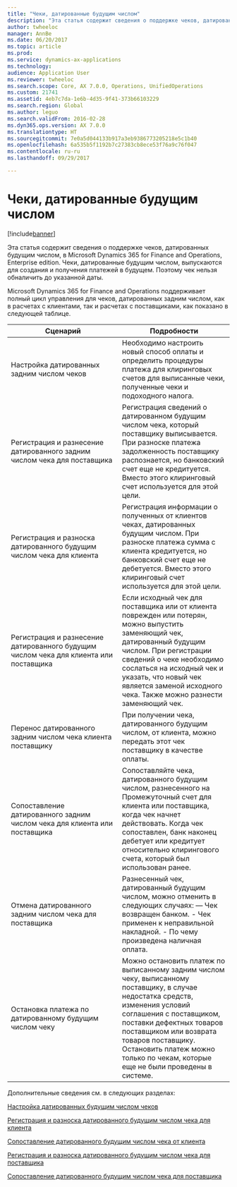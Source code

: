 ```yaml
---
title: "Чеки, датированные будущим числом"
description: "Эта статья содержит сведения о поддержке чеков, датированных будущим числом, в Microsoft Dynamics 365 for Finance and Operations, Enterprise edition. Чеки, датированные будущим числом, выпускаются для создания и получения платежей в будущем. Поэтому чек нельзя обналичить до указанной даты."
author: twheeloc
manager: AnnBe
ms.date: 06/20/2017
ms.topic: article
ms.prod: 
ms.service: dynamics-ax-applications
ms.technology: 
audience: Application User
ms.reviewer: twheeloc
ms.search.scope: Core, AX 7.0.0, Operations, UnifiedOperations
ms.custom: 21741
ms.assetid: 4eb7c7da-1e6b-4d35-9f41-373b66103229
ms.search.region: Global
ms.author: leguo
ms.search.validFrom: 2016-02-28
ms.dyn365.ops.version: AX 7.0.0
ms.translationtype: HT
ms.sourcegitcommit: 7e0a5d044133b917a3eb9386773205218e5c1b40
ms.openlocfilehash: 6a535b5f1192b7c27383cb8ece53f76a9c76f047
ms.contentlocale: ru-ru
ms.lasthandoff: 09/29/2017

---
```


# <a name="postdated-checks"></a>Чеки, датированные будущим числом

[!include[banner](../includes/banner.md)]


Эта статья содержит сведения о поддержке чеков, датированных будущим числом, в Microsoft Dynamics 365 for Finance and Operations, Enterprise edition. Чеки, датированные будущим числом, выпускаются для создания и получения платежей в будущем. Поэтому чек нельзя обналичить до указанной даты.

Microsoft Dynamics 365 for Finance and Operations поддерживает полный цикл управления для чеков, датированных задним числом, как в расчетах с клиентами, так и расчетах с поставщиками, как показано в следующей таблице.
<table>
<colgroup>
<col width="50%" />
<col width="50%" />
</colgroup>
<thead>
<tr class="header">
<th>Сценарий</th>
<th>Подробности</th>
</tr>
</thead>
<tbody>
<tr class="odd">
<td>Настройка датированных задним числом чеков</td>
<td>Необходимо настроить новый способ оплаты и определить процедуры платежа для клиринговых счетов для выписанные чеки, полученные чеки и подоходного налога.</td>
</tr>
<tr class="even">
<td>Регистрация и разнесение датированного задним числом чека для поставщика</td>
<td>Регистрация сведений о датированном будущим числом чека, который поставщику выписывается. При разноске платежа задолженность поставщику распознается, но банковский счет еще не кредитуется. Вместо этого клиринговый счет используется для этой цели. </td>
</tr>
<tr class="odd">
<td>Регистрация и разноска датированного будущим числом чека для клиента</td>
<td>Регистрация информации о полученных от клиентов чеках, датированных будущим числом. При разноске платежа сумма с клиента кредитуется, но банковский счет еще не дебетуется. Вместо этого клиринговый счет используется для этой цели.</td>
</tr>
<tr class="even">
<td>Регистрация и разнесение датированного будущим числом чека для клиента или поставщика</td>
<td>
Если исходный чек для поставщика или от клиента поврежден или потерян, можно выпустить заменяющий чек, датированный будущим числом. При регистрации сведений о чеке необходимо сослаться на исходный чек и указать, что новый чек является заменой исходного чека. Также можно разнести заменяющий чек.</td>
</tr>
<tr class="odd">
<td>Перенос датированного задним числом чека клиента поставщику</td>
<td>При получении чека, датированного будущим числом, от клиента, можно передать этот чек поставщику в качестве оплаты.</td>
</tr>
<tr class="even">
<td>Сопоставление датированного задним числом чека для клиента или поставщика</td>
<td>Сопоставляйте чека, датированного будущим числом, разнесенного на Промежуточный счет для клиента или поставщика, когда чек начнет действовать. Когда чек сопоставлен, банк наконец дебетует или кредитует относительно клирингового счета, который был использован ранее.</td>
</tr>
<tr class="odd">
<td>Отмена датированного задним числом чека для поставщика</td>
<td>Разнесенный чек, датированный будущим числом, можно отменить в следующих случаях: — Чек возвращен банком.
- Чек применен к неправильной накладной.
- По чему произведена наличная оплата.
</td>
</tr>
<tr class="even">
<td>Остановка платежа по датированному будущим числом чеку</td>
<td>Можно остановить платеж по выписанному задним числом чеку, выписанному поставщику, в случае недостатка средств, изменения условий соглашения с поставщиком, поставки дефектных товаров поставщиком или возврата товаров поставщику. Остановить платеж можно только по чекам, которые еще не были проведены в системе.</td>
</tr>
</tbody>
</table>



Дополнительные сведения см. в следующих разделах:

[Настройка датированных будущим числом чеков](tasks/set-up-postdated-checks.md)

[Регистрация и разноска датированного будущим числом чека для клиента](tasks/register-post-postdated-check-customer.md)

[Сопоставление датированного будущим числом чека от клиента](tasks/settle-postdated-check-customer.md)

[Регистрация и разноска датированного будущим числом чека для поставщика](tasks/register-post-postdated-check-vendor.md) 

[Сопоставление датированного будущим числом чека для поставщика](tasks/settle-postdated-check-vendor.md)




